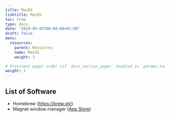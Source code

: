 ```yaml
---
title: MacOS
linktitle: MacOS
toc: true
type: docs
date: "2019-05-05T00:00:00+01:00"
draft: false
menu:
  resources:
    parent: Resources
    name: MacOS
    weight: 2

# Prev/next pager order (if `docs_section_pager` enabled in `params.toml`)
weight: 1
---
```


## List of Software
-  Homebrew (https://brew.sh/)
-  Magnet window manager ([App Store](https://apps.apple.com/us/app/magnet/id441258766?mt=12))
